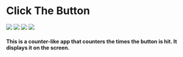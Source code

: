  # Click The Button 
 
 ![](https://img.shields.io/badge/HTML5-E34F26?style=for-the-badge&logo=html5&logoColor=white)
 ![](https://img.shields.io/badge/CSS3-1572B6?style=for-the-badge&logo=css3&logoColor=white)
 ![](https://img.shields.io/badge/JavaScript-F7DF1E?style=for-the-badge&logo=javascript&logoColor=black) 
 ![](https://img.shields.io/badge/Visual_Studio_Code-0078D4?style=for-the-badge&logo=visual%20studio%20code&logoColor=white)
 
 #### This is a counter-like app that counters the times the button is hit. It displays it on the screen.
